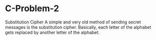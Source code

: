 # C-Problem-2
Substitution Cipher  A simple and very old method of sending secret messages is the substitution cipher.  Basically, each letter of the alphabet gets replaced by another letter of the alphabet.
